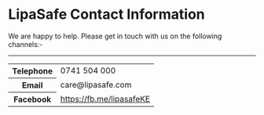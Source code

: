 # LipaSafe Contact Information

We are happy to help. Please get in touch with us on the following channels:-

---

<table>
    <tr>
        <th>Telephone</th>
        <td>0741 504 000</td>
    </tr>
    <tr>
        <th>Email</th>
        <td>care@lipasafe.com</td>
    </tr>
    <tr>
        <th>Facebook</th>
        <td>
            <a target="_blank" href="https://fb.me/lipasafeKE">https://fb.me/lipasafeKE</a>
        </td>
    </tr>
</table>